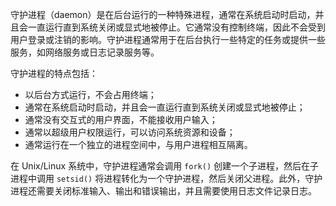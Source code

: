 守护进程（daemon）是在后台运行的一种特殊进程，通常在系统启动时启动，并且会一直运行直到系统关闭或显式地被停止。它通常没有控制终端，因此不会受到用户登录或注销的影响。守护进程通常用于在后台执行一些特定的任务或提供一些服务，如网络服务或日志记录服务等。

守护进程的特点包括：

* 以后台方式运行，不会占用终端；
* 通常在系统启动时启动，并且会一直运行直到系统关闭或显式地被停止；
* 通常没有交互式的用户界面，不能接收用户输入；
* 通常以超级用户权限运行，可以访问系统资源和设备；
* 通常运行在一个独立的进程空间中，与用户进程相互隔离。

在 Unix/Linux 系统中，守护进程通常会调用 `fork()` 创建一个子进程，然后在子进程中调用 `setsid()` 将进程转化为一个守护进程，然后关闭父进程。此外，守护进程还需要关闭标准输入、输出和错误输出，并且需要使用日志文件记录日志。
